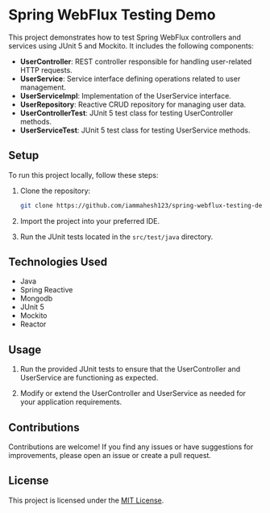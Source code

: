 # Spring WebFlux Testing Demo

This project demonstrates how to test Spring WebFlux controllers and services using JUnit 5 and Mockito. It includes the following components:

- **UserController**: REST controller responsible for handling user-related HTTP requests.
- **UserService**: Service interface defining operations related to user management.
- **UserServiceImpl**: Implementation of the UserService interface.
- **UserRepository**: Reactive CRUD repository for managing user data.
- **UserControllerTest**: JUnit 5 test class for testing UserController methods.
- **UserServiceTest**: JUnit 5 test class for testing UserService methods.

## Setup

To run this project locally, follow these steps:

1. Clone the repository:
    ```bash
    git clone https://github.com/iammahesh123/spring-webflux-testing-demo.git
    ```

2. Import the project into your preferred IDE.

3. Run the JUnit tests located in the `src/test/java` directory.

## Technologies Used

- Java
- Spring Reactive
- Mongodb
- JUnit 5
- Mockito
- Reactor

## Usage

1. Run the provided JUnit tests to ensure that the UserController and UserService are functioning as expected.

2. Modify or extend the UserController and UserService as needed for your application requirements.

## Contributions

Contributions are welcome! If you find any issues or have suggestions for improvements, please open an issue or create a pull request.

## License

This project is licensed under the [MIT License](LICENSE).
